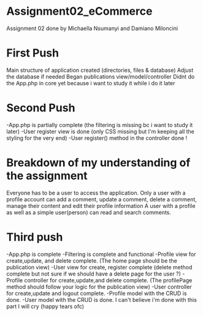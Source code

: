 # Assignment02_eCommerce
Assignment 02 done by Michaella Nsumanyi and Damiano Miloncini

# First Push
Main structure of application created (directories, files & database)
Adjust the database if needed
Began publications view/model/controller
Didnt do the App.php in core yet because i want to study it while i do it later 

# Second Push
-App.php is partially complete (the filtering is missing bc i want to study it later)
-User register view is done (only CSS missing but I'm keeping all the styling for the very end)
-User register() method in the controller done !


# Breakdown of my understanding of the assignment
Everyone has to be a user to access the application.
Only a user with a profile account can add a comment, update a comment, delete a comment, 
manage their content and edit their profile information 
A user with a profile as well as a simple user(person) can read and search comments.


# Third push
-App.php is complete
-Filtering is complete and functional
-Profile view for create,update, and delete complete. (The home page should be the publication view)
-User view for create, register complete (delete method complete but not sure if we should have a delete page for the user ?)
-Profile controller for create,update,and delete complete. (The profilePage method should follow your logic for the publication view)
-User controller for create,update and logout complete.
-Profile model with the CRUD is done.
-User model with the CRUD is done.
I can't believe i'm done with this part I will cry (happy tears ofc)
